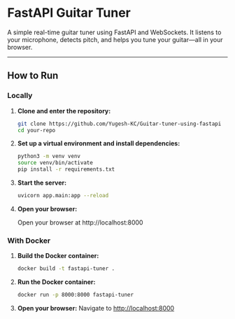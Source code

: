 # FastAPI Guitar Tuner

A simple real-time guitar tuner using FastAPI and WebSockets. It listens to your microphone, detects pitch, and helps you tune your guitar—all in your browser.

---

## How to Run

### Locally

1.  **Clone and enter the repository:**

    ```bash
    git clone https://github.com/Yugesh-KC/Guitar-tuner-using-fastapi
    cd your-repo
    ```
2.  **Set up a virtual environment and install dependencies:**

    ```bash
    python3 -m venv venv
    source venv/bin/activate
    pip install -r requirements.txt
    ```
3.  **Start the server:**

    ```bash
    uvicorn app.main:app --reload
    ```
4.  **Open your browser:**

    Open your browser at http://localhost:8000
    
### With Docker

1.  **Build the Docker container:**
    ```bash
    docker build -t fastapi-tuner .
    ```

2.  **Run the Docker container:**
    ```bash
    docker run -p 8000:8000 fastapi-tuner
    ```

3.  **Open your browser:**
    Navigate to [http://localhost:8000](http://localhost:8000)